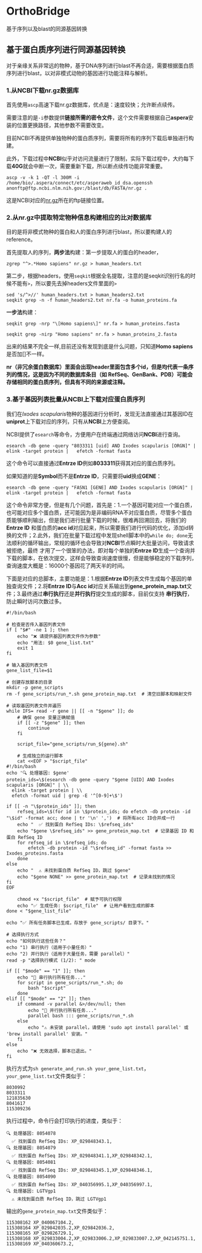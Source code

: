 # OrthoBridge
基于序列以及blast的同源基因转换


## 基于蛋白质序列进行同源基因转换

对于亲缘关系非常远的物种，基于DNA序列进行blast不再合适，需要根据蛋白质序列进行blast，以对非模式动物的基因进行功能注释与解析。

### 1.从NCBI下载nr.gz数据库

首先使用`ascp`高速下载nr.gz数据库，优点是：速度较快；允许断点续传。

需要注意的是`-i`参数提供**链接所需的密令文件**，这个文件需要根据自己**aspera**安装的位置更换路径，其他参数不需要改变。

目前NCBI不再提供单独物种的蛋白质序列，需要将所有的序列下载后单独进行构建。

此外，下载过程中**NCBI**似乎对访问流量进行了限制，实际下载过程中，大约每下载**40G**就会中断一次，需要重新下载，所以断点续传功能非常重要。

```
ascp -v -k 1 -QT -l 300M -i /home/bio/.aspera/connect/etc/asperaweb_id_dsa.openssh anonftp@ftp.ncbi.nlm.nih.gov:/blast/db/FASTA/nr.gz .
```

这是NCBI对应的[nr.gz](https://ftp.ncbi.nlm.nih.gov/blast/db/FASTA/)所在的ftp链接位置。

### 2.从nr.gz中提取特定物种信息构建相应的比对数据库

目的是将非模式物种的蛋白和人的蛋白序列进行blast，所以要构建人的reference。

首先提取人的序列，**两步法**构建：第一步提取人的蛋白的header，

```
zgrep "^>.*Homo sapiens" nr.gz > human_headers.txt
```

第二步，根据headers，使用`seqkit`根据全名提取，注意的是seqkit识别行名的时候不能有`>`，所以要先去掉headers文件里面的`>`

```
sed 's/^>//' human_headers.txt > human_headers2.txt
seqkit grep -n -f human_headers2.txt nr.fa -o human_proteins.fa
```

**一步法**构建：

```
seqkit grep -nrp "\[Homo sapiens\]" nr.fa > human_proteins.fasta
```

```
seqkit grep -nirp "Homo sapiens" nr.fa > human_proteins_2.fasta
```


出来的结果不完全一样,目前还没有发现到底是什么问题，只知道**Homo sapiens**是否加\[\]不一样。


**nr（非冗余蛋白数据库）里面会出现header里面包含多个id，但是均代表一条序列的情况，这是因为不同的数据库条目（如 RefSeq、GenBank、PDB）可能会存储相同的蛋白质序列，但具有不同的来源或注释。**



### 3.基于基因列表批量从NCBI上下载对应蛋白质序列

我们在*Ixodes scapularis*物种的基因进行分析时，发现无法直接通过其基因ID在**uniprot**上下载对应的序列，只有从**NCBI**上方便查阅。

NCBI提供了`esearch`等命令，方便用户在终端通过网络访问**NCBI**进行查询。

```
esearch -db gene -query "8033311 [uid] AND Ixodes scapularis [ORGN]" |   elink -target protein |   efetch -format fasta
```

这个命令可以直接通过**Entrze ID**例如**8033311**获得其对应的蛋白质序列。

如果知道的是**Symbol**而不是**Entrze ID**，只需要将**uid**换成**GENE**：

```
esearch -db gene -query "FASN1 [GENE] AND Ixodes scapularis [ORGN]" |   elink -target protein |   efetch -format fasta
```

这个命令非常方便，但是有几个问题，首先是：1.一个基因可能对应一个蛋白质，也可能对应多个蛋白质，还可能因为是非编码RNA不对应蛋白质，尽管多个蛋白质能够顺利输出，但是我们进行批量下载的时候，很难再回溯回去，将我们的**Entrze ID**
和蛋白质的**acc id**对应起来，所以需要我们进行代码的优化，添加id转换的文件；2.此外，我们在批量下载过程中发现shell脚本中的`while do; done`无法顺利的循环输出，常规的循环也会导致对**NCBI**节点瞬时大批量访问，导致请求被拒绝，最终
才用了一个很笨的办法，即对每个单独的**Entrze ID**生成一个查询并下载的脚本，在依次提交，这样会导致查询速度很慢，但是能够稳定的下载序列，查询速度大概是：16000个基因花了两天半的时间。

下面是对应的总脚本，主要功能是：1.根据**Entrze ID**列表文件生成每个基因的单独查询文件；2.将**Entrze ID**与**Acc id**对应关系输出到**gene_protein_map.txt**文件；3.最终通过**串行执行**还是**并行执行**提交生成的脚本，目前仅支持
**串行执行**，防止瞬时访问次数过多。

```
#!/bin/bash

# 检查是否传入基因列表文件
if [ "$#" -ne 1 ]; then
    echo "❌ 请提供基因列表文件作为参数"
    echo "用法: $0 gene_list.txt"
    exit 1
fi

# 输入基因列表文件
gene_list_file=$1

# 创建存放脚本的目录
mkdir -p gene_scripts
rm -f gene_scripts/run_*.sh gene_protein_map.txt  # 清空旧脚本和映射文件

# 读取基因列表文件并遍历
while IFS= read -r gene || [[ -n "$gene" ]]; do
    # 确保 gene 变量正确赋值
    if [[ -z "$gene" ]]; then
        continue
    fi

    script_file="gene_scripts/run_${gene}.sh"

    # 生成独立的运行脚本
    cat <<EOF > "$script_file"
#!/bin/bash
echo '🔍 处理基因: $gene'
protein_ids=\$(esearch -db gene -query "$gene [UID] AND Ixodes scapularis [ORGN]" | \\
  elink -target protein | \\
  efetch -format uid | grep -E '^[0-9]+\$')

if [[ -n "\$protein_ids" ]]; then
    refseq_ids=\$(for id in \$protein_ids; do efetch -db protein -id "\$id" -format acc; done | tr '\n' ',')  # 将所有acc ID合并成一行
    echo "  ✅ 找到蛋白 RefSeq IDs: \$refseq_ids"
    echo "$gene \$refseq_ids" >> gene_protein_map.txt  # 记录基因 ID 和蛋白 RefSeq ID
    for refseq_id in \$refseq_ids; do
        efetch -db protein -id "\$refseq_id" -format fasta >> Ixodes_proteins.fasta
    done
else
    echo "  ⚠️ 未找到蛋白质 RefSeq ID，跳过 $gene"
    echo "$gene NONE" >> gene_protein_map.txt  # 记录未找到的情况
fi
EOF

    chmod +x "$script_file"  # 赋予可执行权限
    echo "✅ 生成任务: $script_file"  # 让用户看到生成的脚本
done < "$gene_list_file"

echo "✅ 所有任务脚本已生成，存放于 gene_scripts/ 目录下。"

# 选择执行方式
echo "如何执行这些任务？"
echo "1) 串行执行（适用于小量任务）"
echo "2) 并行执行（适用于大量任务，需要 parallel）"
read -p "选择执行模式 (1/2): " mode

if [[ "$mode" == "1" ]]; then
    echo "🚀 串行执行所有任务..."
    for script in gene_scripts/run_*.sh; do
        bash "$script"
    done
elif [[ "$mode" == "2" ]]; then
    if command -v parallel &>/dev/null; then
        echo "🚀 并行执行所有任务..."
        parallel bash ::: gene_scripts/run_*.sh
    else
        echo "⚠️ 未安装 parallel，请使用 'sudo apt install parallel' 或 'brew install parallel' 安装。"
    fi
else
    echo "❌ 无效选择，脚本已退出。"
fi
```
执行方式为`sh generate_and_run.sh your_gene_list.txt`，`your_gene_list.txt`文件类似于：

```
8030992
8033311
121835630
8041617
115309236
```

执行过程中，命令行会打印执行的进度，类似于：

```
🔍 处理基因: 8054078
  ✅ 找到蛋白 RefSeq IDs: XP_029848343.1,
🔍 处理基因: 8054079
  ✅ 找到蛋白 RefSeq IDs: XP_029848341.1,XP_029848342.1,
🔍 处理基因: 8054081
  ✅ 找到蛋白 RefSeq IDs: XP_029848345.1,XP_029848346.1,
🔍 处理基因: 8054090
  ✅ 找到蛋白 RefSeq IDs: XP_040356995.1,XP_040356997.1,
🔍 处理基因: LGTVgp1
  ⚠️ 未找到蛋白质 RefSeq ID，跳过 LGTVgp1
```

输出的`gene_protein_map.txt`文件类似于：

```
115308162 XP_040067104.2,
115308164 XP_029842035.2,XP_029842036.2,
115308165 XP_029826729.1,
115308168 XP_029833004.2,XP_029833006.2,XP_029833007.2,XP_042145751.1,
115308169 XP_040360673.2,
```








